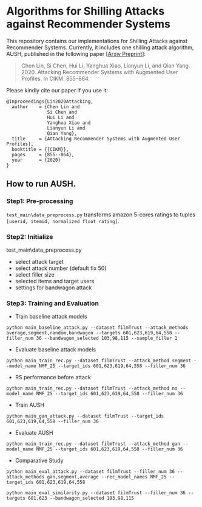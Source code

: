 # Algorithms for Shilling Attacks against Recommender Systems

This repository contains our implementations for Shilling Attacks against Recommender Systems. Currently, it includes one shilling attack algorithm, AUSH, published in the following paper [[Arxiv Preprint](https://arxiv.org/abs/2005.08164)]:

> Chen Lin, Si Chen, Hui Li, Yanghua Xiao, Lianyun Li, and Qian Yang. 2020. Attacking Recommender Systems with Augmented User Profiles. In CIKM. 855–864.

Please kindly cite our paper if you use it:

    @inproceedings{Lin2020Attacking,  
	  author    = {Chen Lin and
	               Si Chen and
	               Hui Li and
	               Yanghua Xiao and
	               Lianyun Li and
	               Qian Yang},
	  title     = {Attacking Recommender Systems with Augmented User Profiles},
	  booktitle = {{CIKM}},
	  pages     = {855--864},
	  year      = {2020}
    }  

## How to run AUSH.
### Step1: Pre-processing
`test_main\data_preprocess.py` transforms amazon 5-cores ratings to tuples `[userid, itemid, normalized float rating]`.

### Step2: Initialize
test_main\data_preprocess.py
 - select attack target
 - select attack number (default fix 50)
 - select filler size
 - selected items and target users
 - settings for bandwagon attack

### Step3: Training and Evaluation

 - Train baseline attack models
 ```shell script
python main_baseline_attack.py --dataset filmTrust --attack_methods average,segment,random,bandwagon --targets 601,623,619,64,558 --filler_num 36 --bandwagon_selected 103,98,115 --sample_filler 1
```
 - Evaluate baseline attack models
 ```shell script
python main_train_rec.py --dataset filmTrust --attack_method segment --model_name NMF_25 --target_ids 601,623,619,64,558 --filler_num 36
````

 - RS performance before attack
 ```shell script
python main_train_rec.py --dataset filmTrust --attack_method no --model_name NMF_25 --target_ids 601,623,619,64,558 --filler_num 36
````

 - Train AUSH
 ```shell script
python main_gan_attack.py --dataset filmTrust --target_ids 601,623,619,64,558 --filler_num 36
````

 - Evaluate AUSH
 ```shell script
python main_train_rec.py --dataset filmTrust --attack_method gan --model_name NMF_25 --target_ids 601,623,619,64,558 --filler_num 36
````

 - Comparative Study
 ```shell script
python main_eval_attack.py --dataset filmTrust --filler_num 36 --attack_methods gan,segment,average --rec_model_names NMF_25 --target_ids 601,623,619,64,558

python main_eval_similarity.py --dataset filmTrust --filler_num 36 --targets 601,623 --bandwagon_selected 103,98,115
```
 
 





